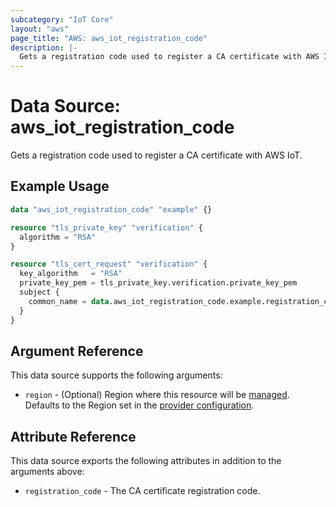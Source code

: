 ```yaml
---
subcategory: "IoT Core"
layout: "aws"
page_title: "AWS: aws_iot_registration_code"
description: |-
  Gets a registration code used to register a CA certificate with AWS IoT
---
```


# Data Source: aws_iot_registration_code

Gets a registration code used to register a CA certificate with AWS IoT.

## Example Usage

```terraform
data "aws_iot_registration_code" "example" {}

resource "tls_private_key" "verification" {
  algorithm = "RSA"
}

resource "tls_cert_request" "verification" {
  key_algorithm   = "RSA"
  private_key_pem = tls_private_key.verification.private_key_pem
  subject {
    common_name = data.aws_iot_registration_code.example.registration_code
  }
}
```

## Argument Reference

This data source supports the following arguments:

* `region` - (Optional) Region where this resource will be [managed](https://docs.aws.amazon.com/general/latest/gr/rande.html#regional-endpoints). Defaults to the Region set in the [provider configuration](https://registry.terraform.io/providers/hashicorp/aws/latest/docs#aws-configuration-reference).

## Attribute Reference

This data source exports the following attributes in addition to the arguments above:

* `registration_code` - The CA certificate registration code.
